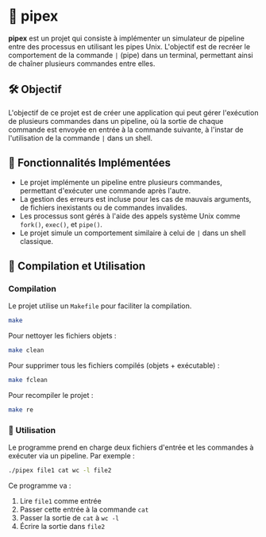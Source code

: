 # 📡 pipex

**pipex** est un projet qui consiste à implémenter un simulateur de pipeline entre des processus en utilisant les pipes Unix. L'objectif est de recréer le comportement de la commande `|` (pipe) dans un terminal, permettant ainsi de chaîner plusieurs commandes entre elles.

## 🛠️ Objectif

L'objectif de ce projet est de créer une application qui peut gérer l'exécution de plusieurs commandes dans un pipeline, où la sortie de chaque commande est envoyée en entrée à la commande suivante, à l'instar de l'utilisation de la commande `|` dans un shell.

## 🧩 Fonctionnalités Implémentées

- Le projet implémente un pipeline entre plusieurs commandes, permettant d'exécuter une commande après l'autre.
- La gestion des erreurs est incluse pour les cas de mauvais arguments, de fichiers inexistants ou de commandes invalides.
- Les processus sont gérés à l'aide des appels système Unix comme `fork()`, `exec()`, et `pipe()`.
- Le projet simule un comportement similaire à celui de `|` dans un shell classique.

## 🧪 Compilation et Utilisation

### Compilation

Le projet utilise un `Makefile` pour faciliter la compilation.

```bash
make
```

Pour nettoyer les fichiers objets :

```bash
make clean
```

Pour supprimer tous les fichiers compilés (objets + exécutable) :

```bash
make fclean
```

Pour recompiler le projet :

```bash
make re
```

### 📄 Utilisation

Le programme prend en charge deux fichiers d'entrée et les commandes à exécuter via un pipeline. Par exemple :

```bash
./pipex file1 cat wc -l file2
```
Ce programme va :

1. Lire `file1` comme entrée
2. Passer cette entrée à la commande `cat`
3. Passer la sortie de `cat` à `wc -l`
4. Écrire la sortie dans `file2`
